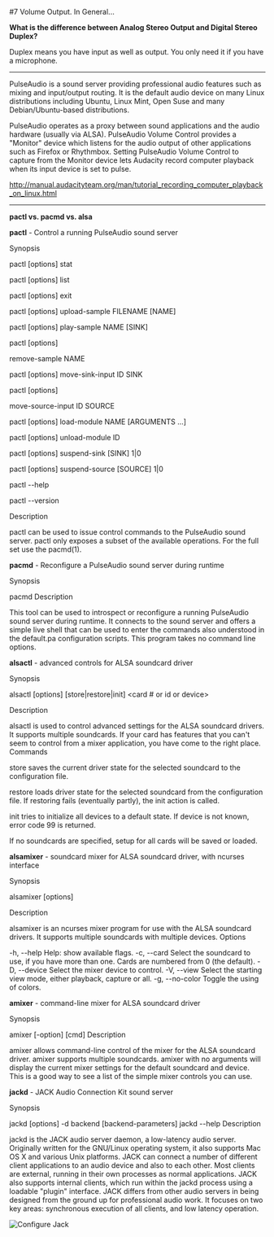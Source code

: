 #7 Volume Output. In General...

**What is the difference between Analog Stereo Output and Digital Stereo Duplex?**

Duplex means you have input as well as output. You only need it if you have a microphone.

---

PulseAudio is a sound server providing professional audio features such as mixing and input/output routing. It is the default audio device on many Linux distributions including Ubuntu, Linux Mint, Open Suse and many Debian/Ubuntu-based distributions.

PulseAudio operates as a proxy between sound applications and the audio hardware (usually via ALSA). PulseAudio Volume Control provides a "Monitor" device which listens for the audio output of other applications such as Firefox or Rhythmbox. Setting PulseAudio Volume Control to capture from the Monitor device lets Audacity record computer playback when its input device is set to pulse.

http://manual.audacityteam.org/man/tutorial_recording_computer_playback_on_linux.html

---

**pactl vs. pacmd vs. alsa**

**pactl** - Control a running PulseAudio sound server

Synopsis

pactl [options]
stat

pactl [options] list

pactl [options] exit

pactl [options] upload-sample FILENAME [NAME]

pactl [options] play-sample NAME [SINK]

pactl [options]

remove-sample NAME

pactl [options] move-sink-input ID SINK

pactl [options]

move-source-input ID SOURCE

pactl [options] load-module NAME [ARGUMENTS ...]

pactl [options] unload-module ID

pactl [options] suspend-sink [SINK] 1|0

pactl [options] suspend-source [SOURCE] 1|0

pactl --help

pactl --version

Description

pactl can be used to issue control commands to the PulseAudio sound server.
pactl only exposes a subset of the available operations. For the full set use the pacmd(1).

**pacmd** - Reconfigure a PulseAudio sound server during runtime

Synopsis

pacmd
Description

This tool can be used to introspect or reconfigure a running PulseAudio sound server during runtime. It connects to the sound server and offers a simple live shell that can be used to enter the commands also understood in the default.pa configuration scripts.
This program takes no command line options.

**alsactl** - advanced controls for ALSA soundcard driver

Synopsis

alsactl [options] [store|restore|init] <card # or id or device>

Description

alsactl is used to control advanced settings for the ALSA soundcard drivers. It supports multiple soundcards. If your card has features that you can't seem to control from a mixer application, you have come to the right place.
Commands

store saves the current driver state for the selected soundcard to the configuration file.

restore loads driver state for the selected soundcard from the configuration file. If restoring fails (eventually partly), the init action is called.

init tries to initialize all devices to a default state. If device is not known, error code 99 is returned.

If no soundcards are specified, setup for all cards will be saved or loaded.

**alsamixer** - soundcard mixer for ALSA soundcard driver, with ncurses interface

Synopsis

alsamixer [options]

Description

alsamixer is an ncurses mixer program for use with the ALSA soundcard drivers. It supports multiple soundcards with multiple devices.
Options

-h, --help
Help: show available flags.
-c, --card <card number or identification>
Select the soundcard to use, if you have more than one. Cards are numbered from 0 (the default).
-D, --device <device identification>
Select the mixer device to control.
-V, --view <mode>
Select the starting view mode, either playback, capture or all.
-g, --no-color
Toggle the using of colors.

**amixer** - command-line mixer for ALSA soundcard driver

Synopsis

amixer [-option] [cmd]
Description

amixer allows command-line control of the mixer for the ALSA soundcard driver. amixer supports multiple soundcards.
amixer with no arguments will display the current mixer settings for the default soundcard and device. This is a good way to see a list of the simple mixer controls you can use.

**jackd** - JACK Audio Connection Kit sound server

Synopsis


jackd [options] -d backend [backend-parameters]
jackd --help
Description

jackd is the JACK audio server daemon, a low-latency audio server. Originally written for the GNU/Linux operating system, it also supports Mac OS X and various Unix platforms. JACK can connect a number of different client applications to an audio device and also to each other. Most clients are external, running in their own processes as normal applications. JACK also supports internal clients, which run within the jackd process using a loadable "plugin" interface.
JACK differs from other audio servers in being designed from the ground up for professional audio work. It focuses on two key areas: synchronous execution of all clients, and low latency operation.

![Configure Jack](jack-configure_1.png)